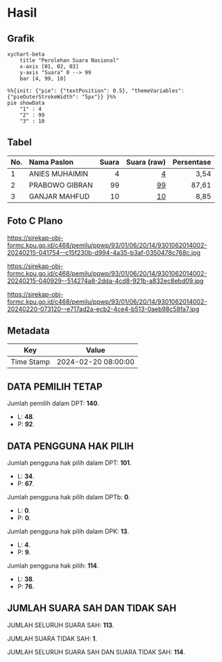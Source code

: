 # Hasil

## Grafik

```mermaid
xychart-beta
    title "Perolehan Suara Nasional"
    x-axis [01, 02, 03]
    y-axis "Suara" 0 --> 99
    bar [4, 99, 10]
```

```mermaid
%%{init: {"pie": {"textPosition": 0.5}, "themeVariables": {"pieOuterStrokeWidth": "5px"}} }%%
pie showData
    "1" : 4
    "2" : 99
    "3" : 10
```

## Tabel

| No. | Nama Paslon    | Suara | Suara (raw) | Persentase |
|:--- |:-------------- | -----:| -----------:| ----------:|
| 1   | ANIES MUHAIMIN | 4     | [4][p-1]    | 3,54       |
| 2   | PRABOWO GIBRAN | 99    | [99][p-2]   | 87,61      |
| 3   | GANJAR MAHFUD  | 10    | [10][p-3]   | 8,85       |


[p-1]: https://github.com/gigit-pemilu/pemilu-2024/blob/main/pilpres/hitung-suara/sub/93-papua-selatan/sub/01-merauke/sub/06-tanah-miring/sub/2014-kamangi/sub/002-tps/sub/paslon-1.txt
[p-2]: https://github.com/gigit-pemilu/pemilu-2024/blob/main/pilpres/hitung-suara/sub/93-papua-selatan/sub/01-merauke/sub/06-tanah-miring/sub/2014-kamangi/sub/002-tps/sub/paslon-2.txt
[p-3]: https://github.com/gigit-pemilu/pemilu-2024/blob/main/pilpres/hitung-suara/sub/93-papua-selatan/sub/01-merauke/sub/06-tanah-miring/sub/2014-kamangi/sub/002-tps/sub/paslon-3.txt

## Foto C Plano

https://sirekap-obj-formc.kpu.go.id/c468/pemilu/ppwp/93/01/06/20/14/9301062014002-20240215-041754--c15f230b-d994-4a35-b3af-0350478c768c.jpg

https://sirekap-obj-formc.kpu.go.id/c468/pemilu/ppwp/93/01/06/20/14/9301062014002-20240215-040929--514274a8-2dda-4cd8-921b-a832ec8ebd09.jpg

https://sirekap-obj-formc.kpu.go.id/c468/pemilu/ppwp/93/01/06/20/14/9301062014002-20240220-073120--e717ad2a-ecb2-4ce4-b513-0aeb98c58fa7.jpg


## Metadata

| Key        | Value               |
| ---------- | ------------------- |
| Time Stamp | 2024-02-20 08:00:00 |


## DATA PEMILIH TETAP

Jumlah pemilih dalam DPT: **140**.
 * L: **48**.
 * P: **92**.

## DATA PENGGUNA HAK PILIH

Jumlah pengguna hak pilih dalam DPT: **101**.
 * L: **34**.
 * P: **67**.

Jumlah pengguna hak pilih dalam DPTb: **0**.
 * L: **0**.
 * P: **0**.

Jumlah pengguna hak pilih dalam DPK: **13**.
 * L: **4**.
 * P: **9**.

Jumlah pengguna hak pilih: **114**.
 * L: **38**.
 * P: **76**.

## JUMLAH SUARA SAH DAN TIDAK SAH

JUMLAH SELURUH SUARA SAH: **113**.

JUMLAH SUARA TIDAK SAH: **1**.

JUMLAH SELURUH SUARA SAH DAN SUARA TIDAK SAH: **114**.


